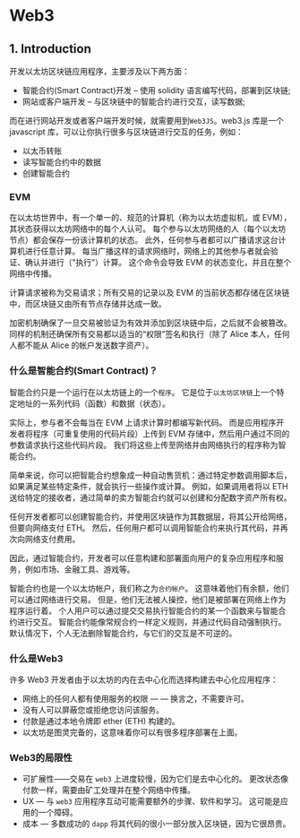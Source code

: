 # Web3 

## 1. Introduction

开发以太坊区块链应用程序，主要涉及以下两方面：
- 智能合约(Smart Contract)开发 – 使用 solidity 语言编写代码，部署到区块链;
- 网站或客户端开发 – 与区块链中的智能合约进行交互，读写数据;

而在进行网站开发或者客户端开发时候，就需要用到```Web3JS```。web3.js 库是一个 javascript 库，可以让你执行很多与区块链进行交互的任务，例如：

- 以太币转账
- 读写智能合约中的数据
- 创建智能合约

### EVM

在以太坊世界中，有一个单一的、规范的计算机（称为以太坊虚拟机，或 EVM），其状态获得以太坊网络中的每个人认可。 每个参与以太坊网络的人（每个以太坊节点）都会保存一份该计算机的状态。 此外，任何参与者都可以广播请求这台计算机进行任意计算。 每当广播这样的请求网络时，网络上的其他参与者就会验证、确认并进行（"执行"）计算。 这个命令会导致 EVM 的状态变化，并且在整个网络中传播。

计算请求被称为交易请求；所有交易的记录以及 EVM 的当前状态都存储在区块链中，而区块链又由所有节点存储并达成一致。

加密机制确保了一旦交易被验证为有效并添加到区块链中后，之后就不会被篡改。 同样的机制还确保所有交易都以适当的“权限”签名和执行（除了 Alice 本人，任何人都不能从 Alice 的帐户发送数字资产）。


### 什么是智能合约(Smart Contract)？
智能合约只是一个运行在以太坊链上的一个```程序```。 它是位于```以太坊区块链```上一个特定地址的一系列代码（函数）和数据（状态）。

实际上，参与者不会每当在 EVM 上请求计算时都编写新代码。 而是应用程序开发者将程序（可重复使用的代码片段）上传到 EVM 存储中，然后用户通过不同的参数请求执行这些代码片段。 我们将这些上传至网络并由网络执行的程序称为智能合约。

简单来说，你可以把智能合约想象成一种自动售货机：通过特定参数调用脚本后，如果满足某些特定条件，就会执行一些操作或计算。 例如，如果调用者将以 ETH 送给特定的接收者，通过简单的卖方智能合约就可以创建和分配数字资产所有权。

任何开发者都可以创建智能合约，并使用区块链作为其数据层，将其公开给网络，但要向网络支付 ETH。 然后，任何用户都可以调用智能合约来执行其代码，并再次向网络支付费用。

因此，通过智能合约，开发者可以任意构建和部署面向用户的复杂应用程序和服务，例如市场、金融工具、游戏等。

智能合约也是一个以太坊帐户，我们称之为```合约帐户```。 这意味着他们有余额，他们可以通过网络进行交易。 但是，他们无法被人操控，他们是被部署在网络上作为程序运行着。 个人用户可以通过提交交易执行智能合约的某一个函数来与智能合约进行交互。 智能合约能像常规合约一样定义规则，并通过代码自动强制执行。 默认情况下，个人无法删除智能合约，与它们的交互是不可逆的。

### 什么是Web3
许多 Web3 开发者由于以太坊的内在去中心化而选择构建去中心化应用程序：

- 网络上的任何人都有使用服务的权限 — — 换言之，不需要许可。
- 没有人可以屏蔽您或拒绝您访问该服务。
- 付款是通过本地令牌即 ether (ETH) 构建的。
- 以太坊是图灵完备的，这意味着你可以有很多程序部署在上面。

### Web3的局限性
- 可扩展性——交易在 ```web3``` 上进度较慢，因为它们是去中心化的。 更改状态像付款一样，需要由矿工处理并在整个网络中传播。
- UX — 与 ```web3``` 应用程序互动可能需要额外的步骤、软件和学习。 这可能是应用的一个障碍。
- 成本 — 多数成功的 ```dapp``` 将其代码的很小一部分放入区块链，因为它很昂贵。
